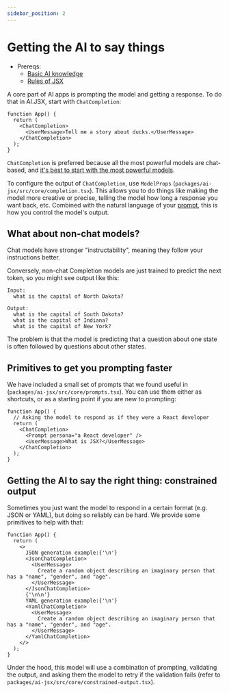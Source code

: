 ```yaml
---
sidebar_position: 2
---
```


# Getting the AI to say things

- Prereqs:
  - [Basic AI knowledge](brand-new.md)
  - [Rules of JSX](rules-of-jsx.md)

A core part of AI apps is prompting the model and getting a response. To do that in AI.JSX, start with `ChatCompletion`:

```tsx
function App() {
  return (
    <ChatCompletion>
      <UserMessage>Tell me a story about ducks.</UserMessage>
    </ChatCompletion>
  );
}
```

`ChatCompletion` is preferred because all the most powerful models are chat-based, and [it's best to start with the most powerful models](./brand-new.md#recommended-dev-workflow).

To configure the output of `ChatCompletion`, use `ModelProps` (`packages/ai-jsx/src/core/completion.tsx`). This allows you to do things like making the model more creative or precise, telling the model how long a response you want back, etc. Combined with the natural language of your [prompt](./brand-new.md#prompt-engineering), this is how you control the model's output.

## What about non-chat models?

Chat models have stronger "instructability", meaning they follow your instructions better.

Conversely, non-chat Completion models are just trained to predict the next token, so you might see output like this:

```
Input:
  what is the capital of North Dakota?

Output:
  what is the capital of South Dakota?
  what is the capital of Indiana?
  what is the capital of New York?
```

The problem is that the model is predicting that a question about one state is often followed by questions about other states.

## Primitives to get you prompting faster

We have included a small set of prompts that we found useful in (`packages/ai-jsx/src/core/prompts.tsx`).
You can use them either as shortcuts, or as a starting point if you are new to prompting:

```tsx
function App() {
  // Asking the model to respond as if they were a React developer
  return (
    <ChatCompletion>
      <Prompt persona="a React developer" />
      <UserMessage>What is JSX?</UserMessage>
    </ChatCompletion>
  );
}
```

## Getting the AI to say the right thing: constrained output

Sometimes you just want the model to respond in a certain format (e.g. JSON or YAML), but doing so reliably can be hard.
We provide some primitives to help with that:

```tsx
function App() {
  return (
    <>
      JSON generation example:{'\n'}
      <JsonChatCompletion>
        <UserMessage>
          Create a random object describing an imaginary person that has a "name", "gender", and "age".
        </UserMessage>
      </JsonChatCompletion>
      {'\n\n'}
      YAML generation example:{'\n'}
      <YamlChatCompletion>
        <UserMessage>
          Create a random object describing an imaginary person that has a "name", "gender", and "age".
        </UserMessage>
      </YamlChatCompletion>
    </>
  );
}
```

Under the hood, this model will use a combination of prompting, validating the output, and asking them the model to retry
if the validation fails (refer to `packages/ai-jsx/src/core/constrained-output.tsx`).
